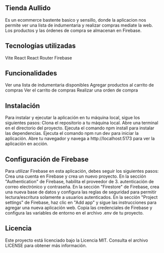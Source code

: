 ## Tienda Aullido
Es un ecommerce bastente basico y sensillo, donde la aplicacion nos permite ver una lista de indumentaria y realizar compras mediate la web. Los productos y las órdenes de compra se almacenan en Firebase.

## Tecnologías utilizadas

Vite
React
React Router
Firebase

## Funcionalidades

Ver una lista de indumentaria disponibles
Agregar productos al carrito de compras
Ver el carrito de compras
Realizar una orden de compra

## Instalación

Para instalar y ejecutar la aplicación en tu máquina local, sigue los siguientes pasos:
Clona el repositorio a tu máquina local.
Abre una terminal en el directorio del proyecto.
Ejecuta el comando npm install para instalar las dependencias.
Ejecuta el comando npm run dev para iniciar la aplicación.
Abre tu navegador y navega a http://localhost:5173 para ver la aplicación en acción.

## Configuración de Firebase

Para utilizar Firebase en esta aplicación, debes seguir los siguientes pasos:
Crea una cuenta en Firebase y crea un nuevo proyecto.
En la sección "Authentication" de Firebase, habilita el proveedor de 3. autenticación de correo electrónico y contraseña.
En la sección "Firestore" de Firebase, crea una nueva base de datos y configura las reglas de seguridad para permitir lectura/escritura solamente a usuarios autenticados.
En la sección "Project settings" de Firebase, haz clic en "Add app" y sigue las instrucciones para agregar una nueva aplicación web.
Copia las credenciales de Firebase y configura las variables de entorno en el archivo .env de tu proyecto.

## Licencia

Este proyecto está licenciado bajo la Licencia MIT. Consulta el archivo LICENSE para obtener más información.